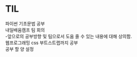 # TIL
파이썬 기초문법 공부<br>
내일배움캠프 팀 회의<br>
-앞으로의 공부방향 및 팀으로서 도움 줄 수 있는 내용에 대해 상의함.<br>
웹프로그래밍 css 부트스트랩까지 공부<br>
공부 할 양 설정

